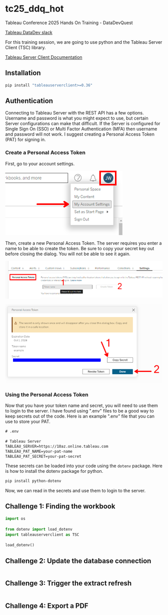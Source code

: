 # tc25_ddq_hot
Tableau Conference 2025 Hands On Training - DataDevQuest


[Tableau DataDev slack](https://tabsoft.co/JoinTableauDev)

For this training session, we are going to use python and the Tableau Server
Client (TSC) library.

[Tableau Server Client Documentation](https://tableau.github.io/server-client-python/docs/)

## Installation

```bash
pip install "tableauserverclient>=0.36"
```

## Authentication

Connecting to Tableau Server with the REST API has a few options. Username and 
password is what you might expect to use, but certain Server configurations can
make that difficult. If the Server is configured for Single Sign On (SSO) or 
Multi Factor Authentication (MFA) then username and password will not work. I 
suggest creating a Personal Access Token (PAT) for signing in. 

### Create a Personal Access Token

First, go to your account settings.

![Navigate to account settings](assets/account_settings.jpg)

Then, create a new Personal Access Token. The server requires you enter a name
to be able to create the token. Be sure to copy your secret key out before 
closing the dialog. You will not be able to see it again.


![Enter a name for the personal access token](assets/name_your_pat.jpg)


![Copy your secret from the dialog box](assets/copy_your_secret.jpg)

### Using the Personal Access Token

Now that you have your token name and secret, you will need to use them to
login to the server. I have found using ".env" files to be a good way to keep
secrets out of the code. Here is an example ".env" file that you can use to
store your PAT.

```plaintext
# .env

# Tableau Server
TABLEAU_SERVER=https://10az.online.tableau.com
TABLEAU_PAT_NAME=your-pat-name
TABLEAU_PAT_SECRET=your-pat-secret
```

These secrets can be loaded into your code using the `dotenv` package. Here is
how to install the dotenv package for python.

```bash
pip install python-dotenv
```

Now, we can read in the secrets and use them to login to the server.


## Challenge 1: Finding the workbook

```python
import os 

from dotenv import load_dotenv
import tableauserverclient as TSC

load_dotenv()
```

## Challenge 2: Update the database connection

```python
```

## Challenge 3: Trigger the extract refresh

```python
```

## Challenge 4: Export a PDF

```python
```
